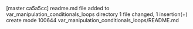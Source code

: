 [master ca5a5cc] readme.md file added to var_manipulation_conditionals_loops directory
 1 file changed, 1 insertion(+)
 create mode 100644 var_manipulation_conditionals_loops/README.md
